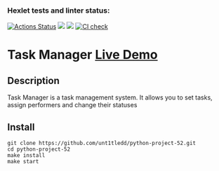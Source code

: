### Hexlet tests and linter status:
[![Actions Status](https://github.com/unt1tledd/python-project-52/workflows/hexlet-check/badge.svg)](https://github.com/unt1tledd/python-project-52/actions) <a href="https://codeclimate.com/github/unt1tledd/python-project-52/maintainability"><img src="https://api.codeclimate.com/v1/badges/0efd865ea292a2d9f57e/maintainability" /></a> <a href="https://codeclimate.com/github/unt1tledd/python-project-52/test_coverage"><img src="https://api.codeclimate.com/v1/badges/0efd865ea292a2d9f57e/test_coverage" /></a> [![CI check](https://github.com/unt1tledd/python-project-52/actions/workflows/main.yaml/badge.svg)](https://github.com/unt1tledd/python-project-52/actions/workflows/main.yaml)

# Task Manager <a href='https://task-manager-g6dq.onrender.com'>Live Demo</a>

## Description
Task Manager is a task management system. It allows you to set tasks, assign performers and change their statuses

## Install
```
git clone https://github.com/unt1tledd/python-project-52.git
cd python-project-52
make install
make start
```
